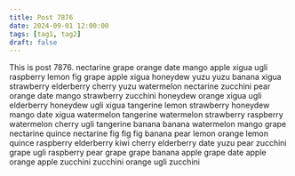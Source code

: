 ```yaml
---
title: Post 7876
date: 2024-09-01 12:00:00
tags: [tag1, tag2]
draft: false
---
```

This is post 7876.
nectarine
grape
orange
date
mango
apple
xigua
ugli
raspberry
lemon
fig
grape
apple
xigua
honeydew
yuzu
yuzu
banana
xigua
strawberry
elderberry
cherry
yuzu
watermelon
nectarine
zucchini
pear
orange
date
mango
strawberry
zucchini
honeydew
orange
xigua
ugli
elderberry
honeydew
ugli
xigua
tangerine
lemon
strawberry
honeydew
mango
date
xigua
watermelon
tangerine
watermelon
strawberry
raspberry
watermelon
cherry
ugli
tangerine
banana
banana
watermelon
mango
grape
nectarine
quince
nectarine
fig
fig
fig
banana
pear
lemon
orange
lemon
quince
raspberry
elderberry
kiwi
cherry
elderberry
date
yuzu
pear
zucchini
grape
ugli
raspberry
pear
grape
grape
banana
apple
grape
date
apple
orange
apple
zucchini
zucchini
orange
ugli
zucchini

